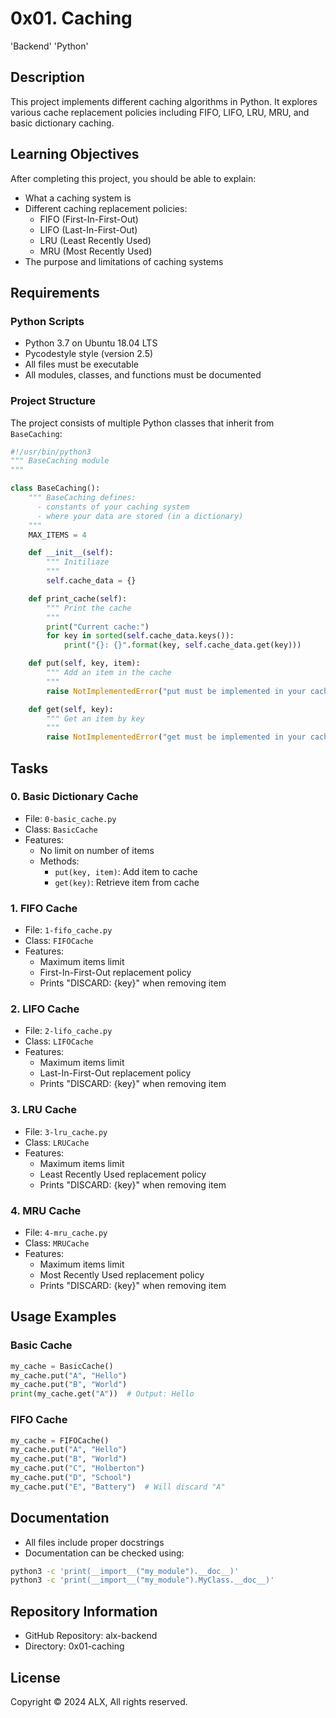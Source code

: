 # 0x01. Caching
'Backend' 'Python'

## Description
This project implements different caching algorithms in Python. It explores various cache replacement policies including FIFO, LIFO, LRU, MRU, and basic dictionary caching.

## Learning Objectives
After completing this project, you should be able to explain:

- What a caching system is
- Different caching replacement policies:
  - FIFO (First-In-First-Out)
  - LIFO (Last-In-First-Out)
  - LRU (Least Recently Used)
  - MRU (Most Recently Used)
- The purpose and limitations of caching systems

## Requirements

### Python Scripts
- Python 3.7 on Ubuntu 18.04 LTS
- Pycodestyle style (version 2.5)
- All files must be executable
- All modules, classes, and functions must be documented

### Project Structure
The project consists of multiple Python classes that inherit from `BaseCaching`:

```python
#!/usr/bin/python3
""" BaseCaching module
"""

class BaseCaching():
    """ BaseCaching defines:
      - constants of your caching system
      - where your data are stored (in a dictionary)
    """
    MAX_ITEMS = 4

    def __init__(self):
        """ Initiliaze
        """
        self.cache_data = {}

    def print_cache(self):
        """ Print the cache
        """
        print("Current cache:")
        for key in sorted(self.cache_data.keys()):
            print("{}: {}".format(key, self.cache_data.get(key)))

    def put(self, key, item):
        """ Add an item in the cache
        """
        raise NotImplementedError("put must be implemented in your cache class")

    def get(self, key):
        """ Get an item by key
        """
        raise NotImplementedError("get must be implemented in your cache class")
```

## Tasks

### 0. Basic Dictionary Cache
- File: `0-basic_cache.py`
- Class: `BasicCache`
- Features:
  - No limit on number of items
  - Methods:
    - `put(key, item)`: Add item to cache
    - `get(key)`: Retrieve item from cache

### 1. FIFO Cache
- File: `1-fifo_cache.py`
- Class: `FIFOCache`
- Features:
  - Maximum items limit
  - First-In-First-Out replacement policy
  - Prints "DISCARD: {key}" when removing item

### 2. LIFO Cache
- File: `2-lifo_cache.py`
- Class: `LIFOCache`
- Features:
  - Maximum items limit
  - Last-In-First-Out replacement policy
  - Prints "DISCARD: {key}" when removing item

### 3. LRU Cache
- File: `3-lru_cache.py`
- Class: `LRUCache`
- Features:
  - Maximum items limit
  - Least Recently Used replacement policy
  - Prints "DISCARD: {key}" when removing item

### 4. MRU Cache
- File: `4-mru_cache.py`
- Class: `MRUCache`
- Features:
  - Maximum items limit
  - Most Recently Used replacement policy
  - Prints "DISCARD: {key}" when removing item

## Usage Examples

### Basic Cache
```python
my_cache = BasicCache()
my_cache.put("A", "Hello")
my_cache.put("B", "World")
print(my_cache.get("A"))  # Output: Hello
```

### FIFO Cache
```python
my_cache = FIFOCache()
my_cache.put("A", "Hello")
my_cache.put("B", "World")
my_cache.put("C", "Holberton")
my_cache.put("D", "School")
my_cache.put("E", "Battery")  # Will discard "A"
```

## Documentation
- All files include proper docstrings
- Documentation can be checked using:
```bash
python3 -c 'print(__import__("my_module").__doc__)'
python3 -c 'print(__import__("my_module").MyClass.__doc__)'
```

## Repository Information
- GitHub Repository: alx-backend
- Directory: 0x01-caching

## License
Copyright © 2024 ALX, All rights reserved.
